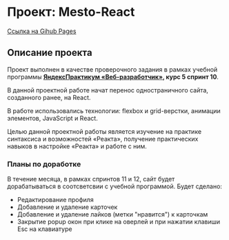 # Проект: Mesto-React
[Ссылка на Gihub Pages](https://maxrmnk.github.io/mesto-react/)

## Описание проекта
Проект выполнен в качестве проверочного задания в рамках учебной программы **[ЯндексПрактикум «Веб-разработчик»](https://practicum.yandex.ru/web/), курс 5 спринт 10**.

В данной проектной работе начат перенос одностраничного сайта, созданного ранее, на React.

В работе использовались технологии: flexbox и grid-верстки, анимации элементов, JavaScript и React.

Целью данной проектной работы является изучение на практике синтаксиса и возможностей «Реакта», получение практических навыков в настройке «Реакта» и работе с ним.

### Планы по доработке
В течение месяца, в рамках спринтов 11 и 12, сайт будет дорабатываться в соотсветсвии с учебной программой. Будет сделано:
* Редактирование профиля
* Добавление и удаление карточек
* Добавление и удаление лайков (метки "нравится") к карточкам
* Закрытие popup окон при клике на оверлей и при нажатии клавиши Esc на клавиатуре

